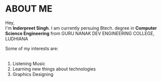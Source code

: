 <!DOCTYPE html>
<html lang="en">
<head>
  <meta charset="UTF-8">
  <meta http-equiv="X-UA-Compatible" content="IE=edge">
  <meta name="viewport" content="width=device-width, initial-scale=1.0">
  
</head>
<body>
  <b><h1>ABOUT ME</h1></b>
  <p>Hey,<br>I'm <b>Inderpreet Singh</b>. 
    I am currently persuing Btech. degree in 
    <b>Computer Science Engineering</b> 
    from GURU NANAK DEV ENGINEERING COLLEGE, LUDHIANA
  </p>
  <div>
    <nav>Some of my interests are:</nav><br>
    <ol type="->">
      <li>Listening Music</li>
      <li>Learning new things about technologies</li>
      <li>Graphics Designing </li>
    </ol>
  </div>
  
</body>
</html>
